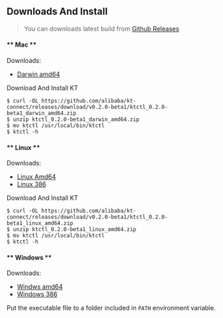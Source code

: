 Downloads And Install
---

> You can downloads latest build from [Github Releases](https://github.com/alibaba/kt-connect/releases)

<!-- tabs:start -->

#### ** Mac **

Downloads:

* [Darwin amd64](https://github.com/alibaba/kt-connect/releases/download/v0.2.0-beta1/ktctl_0.2.0-beta1_darwin_amd64.zip)

Download And Install KT

```
$ curl -OL https://github.com/alibaba/kt-connect/releases/download/v0.2.0-beta1/ktctl_0.2.0-beta1_darwin_amd64.zip
$ unzip ktctl_0.2.0-beta1_darwin_amd64.zip
$ mv ktctl /usr/local/bin/ktctl
$ ktctl -h
```

#### ** Linux **

Downloads:

* [Linux Amd64](https://github.com/alibaba/kt-connect/releases/download/v0.2.0-beta1/ktctl_0.2.0-beta1_linux_amd64.zip)
* [Linux 386](https://github.com/alibaba/kt-connect/releases/download/v0.2.0-beta1/ktctl_0.2.0-beta1_linux_386.zip)

Download And Install KT

```
$ curl -OL https://github.com/alibaba/kt-connect/releases/download/v0.2.0-beta1/ktctl_0.2.0-beta1_linux_amd64.zip
$ unzip ktctl_0.2.0-beta1_linux_amd64.zip
$ mv ktctl /usr/local/bin/ktctl
$ ktctl -h
```

#### ** Windows **

Downloads:

* [Windws amd64](https://github.com/alibaba/kt-connect/releases/download/v0.2.0-beta1/ktctl_0.2.0-beta1_windows_amd64.zip)
* [Windows 386](https://github.com/alibaba/kt-connect/releases/download/v0.2.0-beta1/ktctl_0.2.0-beta1_windows_386.zip)

Put the executable file to a folder included in `PATH` environment variable.

<!-- tabs:end -->
